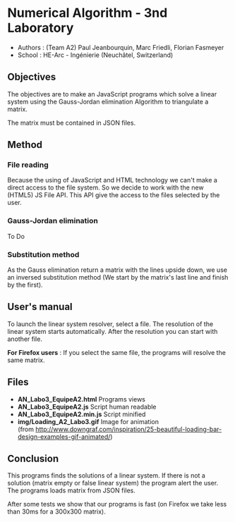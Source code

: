 Numerical Algorithm - 3nd Laboratory
====================================

* Authors : (Team A2) Paul Jeanbourquin, Marc Friedli, Florian Fasmeyer
* School : HE-Arc - Ingénierie (Neuchâtel, Switzerland)

Objectives
----------

The objectives are to make an JavaScript programs which solve a linear system using the Gauss-Jordan
elimination Algorithm to triangulate a matrix.

The matrix must be contained in JSON files.

Method
------

### File reading

Because the using of JavaScript and HTML technology we can't make a direct access to the file system.
So we decide to work with the new (HTML5) JS File API. This API give the access to the files selected
by the user.

### Gauss-Jordan elimination

To Do

### Substitution method

As the Gauss elimination return a matrix with the lines upside down, we use an inversed substitution method
(We start by the matrix's last line and finish by the first).

User's manual
-------------

To launch the linear system resolver, select a file. The resolution of the linear system starts automatically.
After the resolution you can start with another file.

**For Firefox users** : If you select the same file, the programs will resolve the same matrix.

Files
-----

* **AN_Labo3_EquipeA2.html** Programs views
* **AN_Labo3_EquipeA2.js**  Script human readable
* **AN_Labo3_EquipeA2.min.js** Script minified
* **img/Loading_A2_Labo3.gif** Image for animation \
(from http://www.downgraf.com/inspiration/25-beautiful-loading-bar-design-examples-gif-animated/)

Conclusion
----------

This programs finds the solutions of a linear system. If there is not a solution
(matrix empty or false linear system) the program alert the user. The programs loads
matrix from JSON files.

After some tests we show that our programs is fast (on Firefox we take less than
30ms for a 300x300 matrix).
